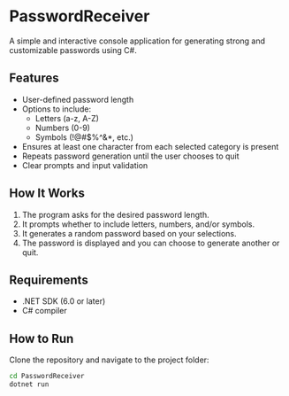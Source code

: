 # PasswordReceiver

A simple and interactive console application for generating strong and customizable passwords using C#.

## Features

- User-defined password length
- Options to include:
  - Letters (a-z, A-Z)
  - Numbers (0-9)
  - Symbols (!@#$%^&*, etc.)
- Ensures at least one character from each selected category is present
- Repeats password generation until the user chooses to quit
- Clear prompts and input validation

## How It Works

1. The program asks for the desired password length.
2. It prompts whether to include letters, numbers, and/or symbols.
3. It generates a random password based on your selections.
4. The password is displayed and you can choose to generate another or quit.

## Requirements

- .NET SDK (6.0 or later)
- C# compiler

## How to Run

Clone the repository and navigate to the project folder:

```bash
cd PasswordReceiver
dotnet run
